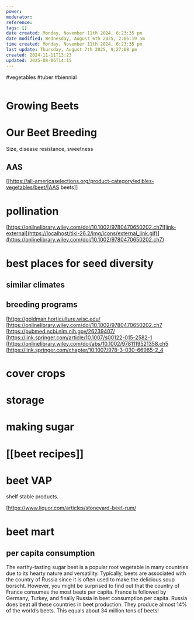 ```yaml
---
power: 
moderator: 
reference: 
tags: []
date created: Monday, November 11th 2024, 6:23:35 pm
date modified: Wednesday, August 6th 2025, 2:05:19 am
time created: Monday, November 11th 2024, 6:23:35 pm
last update: Thursday, August 7th 2025, 9:27:08 pm
created: 2024-11-11T13:23
updated: 2025-08-06T14:15
---
```

#vegetables #tuber #biennial 
```table-of-contents
```
# Growing Beets

# Our Beet Breeding

Size, disease resistance, sweetness
## AAS
[[https://all-americaselections.org/product-category/edibles-vegetables/beet/|AAS beets]]
# pollination

[https://onlinelibrary.wiley.com/doi/10.1002/9780470650202.ch7![link-external](https://localhost/tiki-26.2/img/icons/external_link.gif)](https://onlinelibrary.wiley.com/doi/10.1002/9780470650202.ch7)

# best places for seed diversity

## similar climates


## breeding programs
[https://goldman.horticulture.wisc.edu/
[https://onlinelibrary.wiley.com/doi/10.1002/9780470650202.ch7 
[https://pubmed.ncbi.nlm.nih.gov/26239407/
[https://link.springer.com/article/10.1007/s00122-015-2582-1
[https://onlinelibrary.wiley.com/doi/abs/10.1002/9781119521358.ch5
[https://link.springer.com/chapter/10.1007/978-3-030-66965-2_4

# cover crops

# storage

# making sugar

# [[beet recipes]]

# beet VAP
shelf stable products.

[https://www.liquor.com/articles/stoneyard-beet-rum/

# beet mart

## per capita consumption

The earthy-tasting sugar beet is a popular root vegetable in many countries due to its hearty nature and versatility. Typically, beets are associated with the country of Russia since it is often used to make the delicious soup borscht. However, you might be surprised to find out that the country of France consumes the most beets per capita. France is followed by Germany, Turkey, and finally Russia in beet consumption per capita. Russia does beat all these countries in beet production. They produce almost 14% of the world’s beets. This equals about 34 million tons of beets!